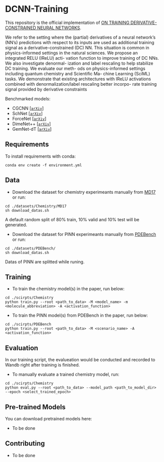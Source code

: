 # DCNN-Training
This repository is the official implementation of [ON TRAINING DERIVATIVE-CONSTRAINED NEURAL NETWORKS](https://arxiv.org/abs/2030.12345). 

We refer to the setting where the (partial) derivatives of a neural network’s (NN’s)
predictions with respect to its inputs are used as additional training signal as a
derivative-constrained (DC) NN. This situation is common in physics-informed
settings in the natural sciences. We propose an integrated RELU (IReLU) acti-
vation function to improve training of DC NNs. We also investigate denormal-
ization and label rescaling to help stabilize DC training. We evaluate our meth-
ods on physics-informed settings including quantum chemistry and Scientific Ma-
chine Learning (SciML) tasks. We demonstrate that existing architectures with
IReLU activations combined with denormalization/label rescaling better incorpo-
rate training signal provided by derivative constraints

Benchmarked models: 
- CGCNN [[`arXiv`](https://arxiv.org/abs/1710.10324)] 
- SchNet [[`arXiv`](https://arxiv.org/abs/1706.08566)] 
- ForceNet [[`arXiv`](https://arxiv.org/abs/2103.01436)] 
- DimeNet++ [[`arXiv`](https://arxiv.org/abs/2011.14115)] 
- GemNet-dT [[`arXiv`](https://arxiv.org/abs/2106.08903)] 

## Requirements
To install requirements with conda:
```setup
conda env create -f environment.yml
```

## Data
- Download the dataset for chemistry experimeants manually from [MD17](http://www.sgdml.org/#datasets) or run:
```download
cd ./datasets/Chemistry/MD17 
sh download_datas.sh 
```
A default random split of 80% train, 10% valid and 10% test will be generated.  

- Download the dataset for PINN experimeants manually from [PDEBench](https://darus.uni-stuttgart.de/dataset.xhtml?persistentId=doi:10.18419/darus-2986) or run:
```download
cd ./datasets/PDEBench/
sh download_datas.sh 
```
Datas of PINN are splitted while runing.

## Training
- To train the chemistry model(s) in the paper, run below:
```train
cd ./scirpts/Chemistry 
python train.py --root <path_to_data> -M <model_name> -m <molecule_abbreviation> -A <activation_function>
```

- To train the PINN model(s) from PDEBench in the paper, run below:
```train
cd ./scirpts/PDEBench 
python train.py --root <path_to_data> -M <scenario_name> -A <activation_function>
```

## Evaluation
In our training script, the evalueation would be conducted and recorded to Wandb right after training is finished.  
- To manually evaluate a trained chemistry model, run:
```eval
cd ./scirpts/Chemistry
python eval.py --root <path_to_data> --model_path <path_to_model_dir> --epoch <select_trained_epoch>
```

## Pre-trained Models
You can download pretrained models here:
- To be done

## Contributing
- To be done

